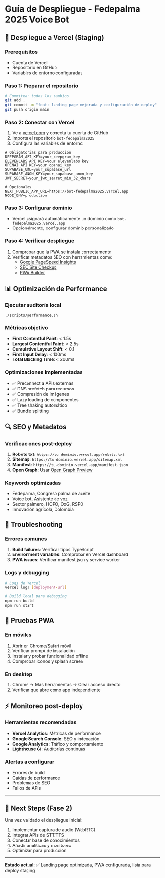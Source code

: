 # Guía de Despliegue - Fedepalma 2025 Voice Bot

## 🚀 Despliegue a Vercel (Staging)

### Prerequisitos
- Cuenta de Vercel
- Repositorio en GitHub
- Variables de entorno configuradas

### Paso 1: Preparar el repositorio
```bash
# Commitear todos los cambios
git add .
git commit -m "feat: landing page mejorada y configuración de deploy"
git push origin main
```

### Paso 2: Conectar con Vercel
1. Ve a [vercel.com](https://vercel.com) y conecta tu cuenta de GitHub
2. Importa el repositorio `bot-fedepalma2025`
3. Configura las variables de entorno:

```env
# Obligatorias para producción
DEEPGRAM_API_KEY=your_deepgram_key
ELEVENLABS_API_KEY=your_elevenlabs_key
OPENAI_API_KEY=your_openai_key
SUPABASE_URL=your_supabase_url
SUPABASE_ANON_KEY=your_supabase_anon_key
JWT_SECRET=your_jwt_secret_min_32_chars

# Opcionales
NEXT_PUBLIC_APP_URL=https://bot-fedepalma2025.vercel.app
NODE_ENV=production
```

### Paso 3: Configurar dominio
- Vercel asignará automáticamente un dominio como `bot-fedepalma2025.vercel.app`
- Opcionalmente, configurar dominio personalizado

### Paso 4: Verificar despliegue
1. Comprobar que la PWA se instala correctamente
2. Verificar metadatos SEO con herramientas como:
   - [Google PageSpeed Insights](https://pagespeed.web.dev/)
   - [SEO Site Checkup](https://seositecheckup.com/)
   - [PWA Builder](https://www.pwabuilder.com/)

## 📊 Optimización de Performance

### Ejecutar auditoría local
```bash
./scripts/performance.sh
```

### Métricas objetivo
- **First Contentful Paint**: < 1.5s
- **Largest Contentful Paint**: < 2.5s
- **Cumulative Layout Shift**: < 0.1
- **First Input Delay**: < 100ms
- **Total Blocking Time**: < 200ms

### Optimizaciones implementadas
- ✅ Preconnect a APIs externas
- ✅ DNS prefetch para recursos
- ✅ Compresión de imágenes
- ✅ Lazy loading de componentes
- ✅ Tree shaking automático
- ✅ Bundle splitting

## 🔍 SEO y Metadatos

### Verificaciones post-deploy
1. **Robots.txt**: `https://tu-dominio.vercel.app/robots.txt`
2. **Sitemap**: `https://tu-dominio.vercel.app/sitemap.xml`
3. **Manifest**: `https://tu-dominio.vercel.app/manifest.json`
4. **Open Graph**: Usar [Open Graph Preview](https://www.opengraph.xyz/)

### Keywords optimizadas
- Fedepalma, Congreso palma de aceite
- Voice bot, Asistente de voz
- Sector palmero, HOPO, OxG, RSPO
- Innovación agrícola, Colombia

## 🔧 Troubleshooting

### Errores comunes
1. **Build failures**: Verificar tipos TypeScript
2. **Environment variables**: Comprobar en Vercel dashboard
3. **PWA issues**: Verificar manifest.json y service worker

### Logs y debugging
```bash
# Logs de Vercel
vercel logs [deployment-url]

# Build local para debugging
npm run build
npm run start
```

## 📱 Pruebas PWA

### En móviles
1. Abrir en Chrome/Safari móvil
2. Verificar prompt de instalación
3. Instalar y probar funcionalidad offline
4. Comprobar iconos y splash screen

### En desktop
1. Chrome → Más herramientas → Crear acceso directo
2. Verificar que abre como app independiente

## ⚡ Monitoreo post-deploy

### Herramientas recomendadas
- **Vercel Analytics**: Métricas de performance
- **Google Search Console**: SEO y indexación
- **Google Analytics**: Tráfico y comportamiento
- **Lighthouse CI**: Auditorías continuas

### Alertas a configurar
- Errores de build
- Caídas de performance
- Problemas de SEO
- Fallos de APIs

---

## 🎯 Next Steps (Fase 2)

Una vez validado el despliegue inicial:
1. Implementar captura de audio (WebRTC)
2. Integrar APIs de STT/TTS
3. Conectar base de conocimientos
4. Añadir analíticas y monitoreo
5. Optimizar para producción

---

**Estado actual**: ✅ Landing page optimizada, PWA configurada, lista para deploy staging